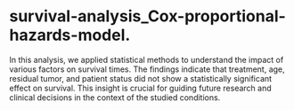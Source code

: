 # survival-analysis_Cox-proportional-hazards-model.

In this analysis, we applied statistical methods to understand the impact of various factors on survival times. The findings indicate that treatment, age, residual tumor, and patient status did not show a statistically significant effect on survival. This insight is crucial for guiding future research and clinical decisions in the context of the studied conditions.
